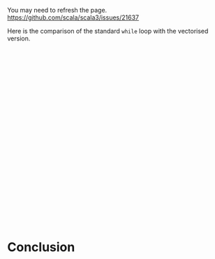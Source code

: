 
You may need to refresh the page.
https://github.com/scala/scala3/issues/21637

Here is the comparison of the standard `while` loop with the vectorised version.
<div id="vis" style="width: 50vw;height: 10vh"></div>

<script type="module">
  import vegaEmbed from "https://cdn.jsdelivr.net/npm/vega-embed@6/+esm?bundle-deps=true";
  var spec = "../../plots/sum.vg.json";
  vegaEmbed('#vis', spec).then(function(result) {
    // Access the Vega view instance (https://vega.github.io/vega/docs/api/view/) as result.view
  }).catch(console.error);
</script>

# Conclusion
